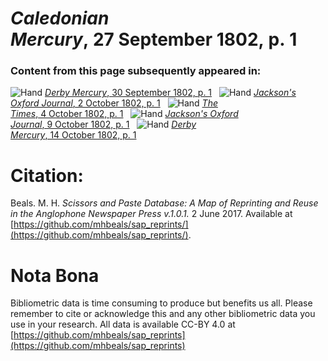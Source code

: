 # *Caledonian Mercury*, 27 September 1802, p. 1  
  
### Content from this page subsequently appeared in:  
![Hand](http://scissorsandpaste.net/wp-content/uploads/2017/06/smallhandpointer.png) [*Derby Mercury*, 30 September 1802, p. 1](https://mhbeals.github.io/sap_html/Derby-Mercury/Derby-Mercury-30-September-1802-p-1)  
![Hand](http://scissorsandpaste.net/wp-content/uploads/2017/06/smallhandpointer.png) [*Jackson's Oxford Journal*, 2 October 1802, p. 1](https://mhbeals.github.io/sap_html/Jackson's-Oxford-Journal/Jackson's-Oxford-Journal-2-October-1802-p-1)  
![Hand](http://scissorsandpaste.net/wp-content/uploads/2017/06/smallhandpointer.png) [*The Times*, 4 October 1802, p. 1](https://mhbeals.github.io/sap_html/The-Times/The-Times-4-October-1802-p-1)  
![Hand](http://scissorsandpaste.net/wp-content/uploads/2017/06/smallhandpointer.png) [*Jackson's Oxford Journal*, 9 October 1802, p. 1](https://mhbeals.github.io/sap_html/Jackson's-Oxford-Journal/Jackson's-Oxford-Journal-9-October-1802-p-1)  
![Hand](http://scissorsandpaste.net/wp-content/uploads/2017/06/smallhandpointer.png) [*Derby Mercury*, 14 October 1802, p. 1](https://mhbeals.github.io/sap_html/Derby-Mercury/Derby-Mercury-14-October-1802-p-1)  


# Citation: 

Beals. M. H. *Scissors and Paste Database: A Map of Reprinting and Reuse in the Anglophone Newspaper Press v.1.0.1.* 2 June 2017. Available at [https://github.com/mhbeals/sap_reprints/](https://github.com/mhbeals/sap_reprints/). 

# Nota Bona

Bibliometric data is time consuming to produce but benefits us all. Please remember to cite or acknowledge this and any other bibliometric data you use in your research. All data is available CC-BY 4.0 at [https://github.com/mhbeals/sap_reprints](https://github.com/mhbeals/sap_reprints)